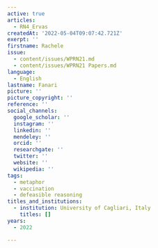 ```yaml
---
active: true
articles:
  - RN4_Ervas
createdAt: '2022-05-04T09:07:42.721Z'
exerpt: ''
firstname: Rachele
issue:
  - content/issues/WPRN21.md
  - content/issues/WPRN21 Papers.md
language:
  - English
lastname: Fanari
picture: ''
picture_copyright: ''
reference: ''
social_channels:
  google_scholar: ''
  instagram: ''
  linkedin: ''
  mendeley: ''
  orcid: ''
  researchgate: ''
  twitter: ''
  website: ''
  wikipedia: ''
tags:
  - metaphor
  - vaccination
  - defeasible reasoning
titles_and_institutions:
  - institution: University of Cagliari, Italy
    titles: []
years:
  - 2022

---
```

